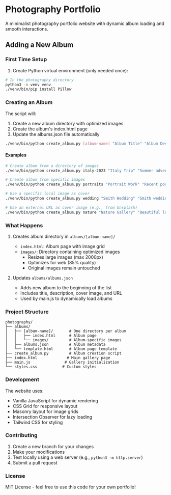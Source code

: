 # Photography Portfolio

A minimalist photography portfolio website with dynamic album loading and smooth interactions.

## Adding a New Album

### First Time Setup

1. Create Python virtual environment (only needed once):
```bash
# In the photography directory
python3 -m venv venv
./venv/bin/pip install Pillow
```

### Creating an Album

The script will:
1. Create a new album directory with optimized images
2. Create the album's index.html page
3. Update the albums.json file automatically

```bash
./venv/bin/python create_album.py [album-name] "Album Title" "Album Description" [path-to-images]
```

#### Examples

```bash
# Create album from a directory of images
./venv/bin/python create_album.py italy-2023 "Italy Trip" "Summer adventures in Italy" ~/Pictures/Italy/

# Create album from specific images
./venv/bin/python create_album.py portraits "Portrait Work" "Recent portrait photography" "photo1.jpg,photo2.jpg,photo3.jpg"

# Use a specific local image as cover
./venv/bin/python create_album.py wedding "Smith Wedding" "Smith wedding in Barcelona" ~/Pictures/Smith-Wedding/ --cover ceremony.jpg

# Use an external URL as cover image (e.g., from Unsplash)
./venv/bin/python create_album.py nature "Nature Gallery" "Beautiful landscapes" ~/Pictures/Nature/ --cover https://images.unsplash.com/photo-1472214103451-9374bd1c798e
```

### What Happens

1. Creates album directory in `albums/[album-name]/`
   - `index.html`: Album page with image grid
   - `images/`: Directory containing optimized images
     - Resizes large images (max 2000px)
     - Optimizes for web (85% quality)
     - Original images remain untouched

2. Updates `albums/albums.json`
   - Adds new album to the beginning of the list
   - Includes title, description, cover image, and URL
   - Used by main.js to dynamically load albums

### Project Structure

```
photography/
├── albums/
│   ├── [album-name]/       # One directory per album
│   │   ├── index.html      # Album page
│   │   └── images/         # Album-specific images
│   ├── albums.json         # Album metadata
│   └── template.html       # Album page template
├── create_album.py         # Album creation script
├── index.html             # Main gallery page
├── main.js               # Gallery initialization
└── styles.css           # Custom styles
```

### Development

The website uses:
- Vanilla JavaScript for dynamic rendering
- CSS Grid for responsive layout
- Masonry layout for image grids
- Intersection Observer for lazy loading
- Tailwind CSS for styling

### Contributing

1. Create a new branch for your changes
2. Make your modifications
3. Test locally using a web server (e.g., `python3 -m http.server`)
4. Submit a pull request

### License

MIT License - feel free to use this code for your own portfolio!
